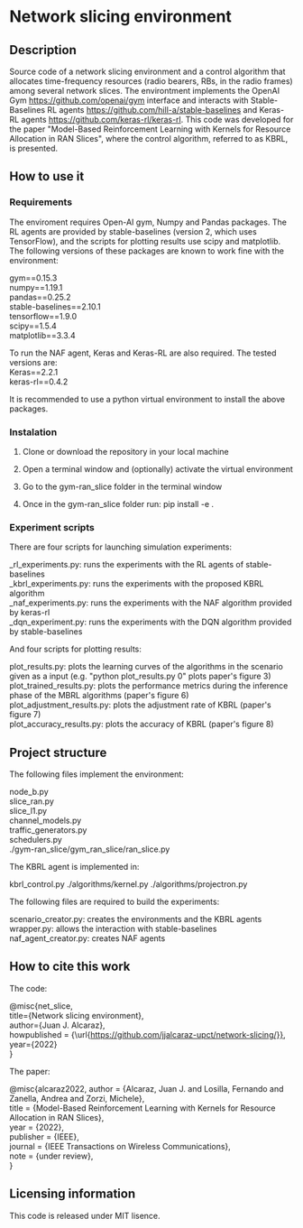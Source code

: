 # Network slicing environment

## Description

Source code of a network slicing environment and a control algorithm that allocates time-frequency resources (radio bearers, RBs, in the radio frames) among several network slices. The environtment implements the OpenAI Gym https://github.com/openai/gym interface and interacts with Stable-Baselines RL agents https://github.com/hill-a/stable-baselines and Keras-RL agents https://github.com/keras-rl/keras-rl. This code was developed for the paper "Model-Based Reinforcement Learning with Kernels for Resource Allocation in RAN Slices", where the control algorithm, referred to as KBRL, is presented.

## How to use it

### Requirements

The enviroment requires Open-AI gym, Numpy and Pandas packages. The RL agents are provided by stable-baselines (version 2, which uses TensorFlow), and the scripts for plotting results use scipy and matplotlib. The following versions of these packages are known to work fine with the environment:  

gym==0.15.3  
numpy==1.19.1  
pandas==0.25.2  
stable-baselines==2.10.1  
tensorflow==1.9.0  
scipy==1.5.4  
matplotlib==3.3.4  

To run the NAF agent, Keras and Keras-RL are also required. The tested versions are:  
Keras==2.2.1  
keras-rl==0.4.2  

It is recommended to use a python virtual environment to install the above packages.

### Instalation

1. Clone or download the repository in your local machine

2. Open a terminal window and (optionally) activate the virtual environment

3. Go to the gym-ran_slice folder in the terminal window 

4. Once in the gym-ran_slice folder run:
        pip install -e .

### Experiment scripts

There are four scripts for launching simulation experiments:

_rl_experiments.py: runs the experiments with the RL agents of stable-baselines  
_kbrl_experiments.py: runs the experiments with the proposed KBRL algorithm  
_naf_experiments.py: runs the experiments with the NAF algorithm provided by keras-rl  
_dqn_experiment.py: runs the experiments with the DQN algorithm provided by stable-baselines  

And four scripts for plotting results:  

plot_results.py: plots the learning curves of the algorithms in the scenario given as a input (e.g. "python plot_results.py 0" plots paper's figure 3)  
plot_trained_results.py: plots the performance metrics during the inference phase of the MBRL algorithms (paper's figure 6)  
plot_adjustment_results.py: plots the adjustment rate of KBRL (paper's figure 7)  
plot_accuracy_results.py: plots the accuracy of KBRL (paper's figure 8)  

## Project structure

The following files implement the environment:  

node_b.py  
slice_ran.py  
slice_l1.py  
channel_models.py  
traffic_generators.py  
schedulers.py  
./gym-ran_slice/gym_ran_slice/ran_slice.py  

The KBRL agent is implemented in:

kbrl_control.py
./algorithms/kernel.py
./algorithms/projectron.py

The following files are required to build the experiments:

scenario_creator.py: creates the environments and the KBRL agents  
wrapper.py: allows the interaction with stable-baselines  
naf_agent_creator.py: creates NAF agents   

## How to cite this work

The code:

@misc{net_slice,  
    title={Network slicing environment},  
    author={Juan J. Alcaraz},  
    howpublished = {\url{https://github.com/jjalcaraz-upct/network-slicing/}},  
    year={2022}  
}

The paper:

@misc{alcaraz2022,
  author = {Alcaraz, Juan J. and Losilla, Fernando and Zanella, Andrea and Zorzi, Michele},  
  title = {Model-Based Reinforcement Learning with Kernels for Resource Allocation in RAN Slices},  
  year = {2022},  
  publisher = {IEEE},  
  journal = {IEEE Transactions on Wireless Communications},  
  note = {under review},  
}

## Licensing information

This code is released under MIT lisence.
